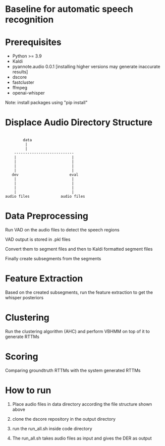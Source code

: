 
# Baseline for automatic speech recognition


# Prerequisites


- Python >= 3.9
- Kaldi
- pyannote.audio 0.0.1 [installing higher versions may generate inaccurate results]
- dscore
- fastcluster
- ffmpeg
- openai-whisper

Note: install packages using "pip install"

# Displace Audio Directory Structure
```

		data
		 |
		 |
    ---------------------------
    |                         |
    |                         |
    |                         |
    |                         |
   dev                       eval
    |                         |
    |                         |
    |                         |
    |                         |
audio files              audio files
```

# Data Preprocessing 


Run VAD on the audio files to detect the speech regions

VAD output is stored in .pkl files

Convert them to segment files and then to Kaldi formatted segment files


Finally create subsegments from the segments

# Feature Extraction

Based on the created subsegments, run the feature extraction to get the whisper posteriors

# Clustering

Run the clustering algorithm (AHC) and perform VBHMM on top of it to generate RTTMs


# Scoring

Comparing groundtruth RTTMs with the system generated RTTMs

# How to run

1. Place audio files in data directory according the file structure shown above

2. clone the dscore repository in the output directory

3. run the run_all.sh inside code directory

4. The run_all.sh takes audio files as input and gives the DER as output 



